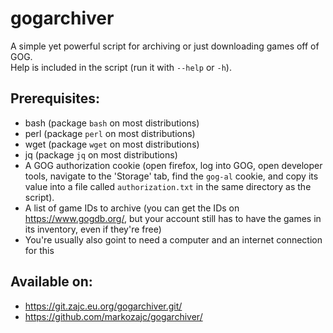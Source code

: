# gogarchiver
A simple yet powerful script for archiving or just downloading games off of GOG.  
Help is included in the script (run it with `--help` or `-h`).

## Prerequisites:
* bash (package `bash` on most distributions)
* perl (package `perl` on most distributions)
* wget (package `wget` on most distributions)
* jq (package `jq` on most distributions)
* A GOG authorization cookie (open firefox, log into GOG, open developer tools, navigate to the 'Storage' tab, find the `gog-al` cookie, and copy its value into a file called `authorization.txt` in the same directory as the script).
* A list of game IDs to archive (you can get the IDs on https://www.gogdb.org/, but your account still has to have the games in its inventory, even if they're free)
* You're usually also goint to need a computer and an internet connection for this

## Available on:
* https://git.zajc.eu.org/gogarchiver.git/
* https://github.com/markozajc/gogarchiver/
